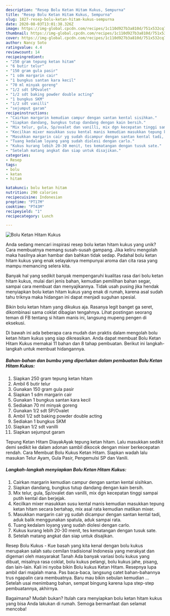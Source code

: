 ```yaml
---
description: "Resep Bolu Ketan Hitam Kukus, Sempurna"
title: "Resep Bolu Ketan Hitam Kukus, Sempurna"
slug: 1827-resep-bolu-ketan-hitam-kukus-sempurna
date: 2020-08-03T13:01:38.326Z
image: https://img-global.cpcdn.com/recipes/1c110d927b3a810d/751x532cq70/bolu-ketan-hitam-kukus-foto-resep-utama.jpg
thumbnail: https://img-global.cpcdn.com/recipes/1c110d927b3a810d/751x532cq70/bolu-ketan-hitam-kukus-foto-resep-utama.jpg
cover: https://img-global.cpcdn.com/recipes/1c110d927b3a810d/751x532cq70/bolu-ketan-hitam-kukus-foto-resep-utama.jpg
author: Nancy Soto
ratingvalue: 4.4
reviewcount: 14
recipeingredient:
- "250 gram tepung ketan hitam"
- "6 butir telur"
- "150 gram gula pasir"
- "1 sdm margarin cair"
- "1 bungkus santan kara kecil"
- "70 ml minyak goreng"
- "1/2 sdt SPOvalet"
- "1/2 sdt baking powder double acting"
- "1 bungkus SKM"
- "1/2 sdt vanilli"
- "sejumput garam"
recipeinstructions:
- "Cairkan margarin kemudian campur dengan santan kental sisihkan."
- "Siapkan dandang, bungkus tutup dandang dengan kain bersih."
- "Mix telur, gula, Sp/ovalet dan vanilli, mix dgn kecepatan tinggi sampai putih kental dan berjejak."
- "Kecilkan mixer masukkan susu kental manis kemudian masukkan tepung ketan hitam secara bertahap, mix asal rata kemudian matikan mixer."
- "Masukkan margarin cair yg sudah dicampur dengan santan kental tadi, aduk balik menggunakan spatula, aduk sampai rata."
- "Tuang kedalam loyang yang sudah diolesi dengan carlo."
- "Kukus kurang lebih 20-30 menit, tes kematangan dengan tusuk sate."
- "Setelah matang angkat dan siap untuk disajikan."
categories:
- Resep
tags:
- bolu
- ketan
- hitam

katakunci: bolu ketan hitam 
nutrition: 290 calories
recipecuisine: Indonesian
preptime: "PT17M"
cooktime: "PT43M"
recipeyield: "1"
recipecategory: Lunch

---
```



![Bolu Ketan Hitam Kukus](https://img-global.cpcdn.com/recipes/1c110d927b3a810d/751x532cq70/bolu-ketan-hitam-kukus-foto-resep-utama.jpg)

Anda sedang mencari inspirasi resep bolu ketan hitam kukus yang unik? Cara membuatnya memang susah-susah gampang. Jika keliru mengolah maka hasilnya akan hambar dan bahkan tidak sedap. Padahal bolu ketan hitam kukus yang enak selayaknya mempunyai aroma dan cita rasa yang mampu memancing selera kita.

Banyak hal yang sedikit banyak mempengaruhi kualitas rasa dari bolu ketan hitam kukus, mulai dari jenis bahan, kemudian pemilihan bahan segar, sampai cara membuat dan menyajikannya. Tidak usah pusing jika hendak menyiapkan bolu ketan hitam kukus yang enak di rumah, karena asal sudah tahu triknya maka hidangan ini dapat menjadi suguhan spesial.

Bikin bolu ketan hitam yang dikukus aja. Rasanya legit banget ga seret, dikombinasi sama coklat dibagian tengahnya. Lihat postingan seorang teman di FB tentang si hitam manis ini, langsung mupeng pengen di eksekusi.


Di bawah ini ada beberapa cara mudah dan praktis dalam mengolah bolu ketan hitam kukus yang siap dikreasikan. Anda dapat membuat Bolu Ketan Hitam Kukus memakai 11 bahan dan 8 tahap pembuatan. Berikut ini langkah-langkah untuk membuat hidangannya.

<!--inarticleads1-->

##### Bahan-bahan dan bumbu yang diperlukan dalam pembuatan Bolu Ketan Hitam Kukus:

1. Siapkan 250 gram tepung ketan hitam
1. Ambil 6 butir telur
1. Gunakan 150 gram gula pasir
1. Siapkan 1 sdm margarin cair
1. Gunakan 1 bungkus santan kara kecil
1. Sediakan 70 ml minyak goreng
1. Gunakan 1/2 sdt SP/Ovalet
1. Ambil 1/2 sdt baking powder double acting
1. Sediakan 1 bungkus SKM
1. Siapkan 1/2 sdt vanilli
1. Siapkan sejumput garam


Tepung Ketan Hitam DiayakAyak tepung ketan hitam. Lalu masukkan sedikit demi sedikit ke dalam adonan sambil dikocok dengan mixer berkecepatan rendah. Cara Membuat Bolu Kukus Ketan Hitam. Siapkan wadah lalu masukan Telur Ayam, Gula Pasir, Pengemulsi SP dan Vanili. 

<!--inarticleads2-->

##### Langkah-langkah menyiapkan Bolu Ketan Hitam Kukus:

1. Cairkan margarin kemudian campur dengan santan kental sisihkan.
1. Siapkan dandang, bungkus tutup dandang dengan kain bersih.
1. Mix telur, gula, Sp/ovalet dan vanilli, mix dgn kecepatan tinggi sampai putih kental dan berjejak.
1. Kecilkan mixer masukkan susu kental manis kemudian masukkan tepung ketan hitam secara bertahap, mix asal rata kemudian matikan mixer.
1. Masukkan margarin cair yg sudah dicampur dengan santan kental tadi, aduk balik menggunakan spatula, aduk sampai rata.
1. Tuang kedalam loyang yang sudah diolesi dengan carlo.
1. Kukus kurang lebih 20-30 menit, tes kematangan dengan tusuk sate.
1. Setelah matang angkat dan siap untuk disajikan.


Resep Bolu Kukus - Kue basah yang kita kenal dengan bolu kukus merupakan salah satu cemilan tradisional Indonesia yang merakyat dan digemari oleh masyarakat Tanah Ada banyak variasi bolu kukus yang dibuat, misalnya rasa coklat, bolu kukus pelangi, bolu kukus jahe, pisang, dan lain-lain. Kali ini nyoba bikin Bolu kukus Ketan Hitam. Resepnya lupa ambil dari majalah mana. Pas baca-baca, langsung catet bahan-bahannya trus ngapalin cara membuatnya. Baru mau bikin sebulan kemudian … Setelah usai menimbang bahan, sempat bingung karena lupa step-step pembuatannya, akhirnya. 

Bagaimana? Mudah bukan? Itulah cara menyiapkan bolu ketan hitam kukus yang bisa Anda lakukan di rumah. Semoga bermanfaat dan selamat mencoba!
